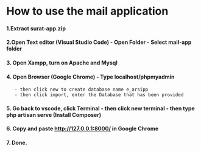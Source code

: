# How to use the mail application

#### 1.Extract surat-app.zip 
#### 2.Open Text editor (Visual Studio Code) - Open Folder - Select mail-app folder
#### 3. Open Xampp, turn on Apache and Mysql
#### 4. Open Browser (Google Chrome) - Type localhost/phpmyadmin 
       - then click new to create database name e_arsipp 
       - then click import, enter the Database that has been provided
#### 5. Go back to vscode, click Terminal - then click new terminal - then type php artisan serve (Install Composer)
#### 6. Copy and paste http://127.0.0.1:8000/ in Google Chrome
#### 7. Done.
